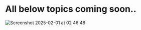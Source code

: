 # All below topics coming soon..

![Screenshot 2025-02-01 at 02 46 48](https://github.com/user-attachments/assets/1089c4ad-d71b-42a9-98df-7c08a88f73b2)
